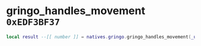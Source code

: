 # gringo_handles_movement `0xEDF3BF37`

```lua
local result --[[ number ]] = natives.gringo.gringo_handles_movement(_unk0 --[[ number ]])
```